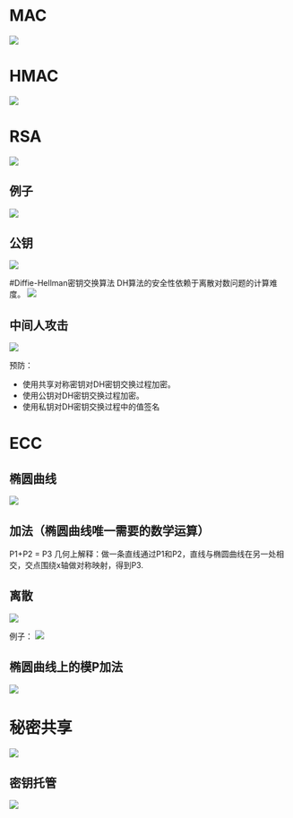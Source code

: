 
# MAC
![](pic/MAC.png)

# HMAC
![](pic/HMAC.png)

# RSA
![](pic/RSA.png)

## 例子
![](pic/RSA-1.png)

## 公钥
![](pic/RSA-2.png)

#Diffie-Hellman密钥交换算法
DH算法的安全性依赖于离散对数问题的计算难度。
![](pic/DH.png)

## 中间人攻击
![](pic/中间人攻击.png)

预防：
- 使用共享对称密钥对DH密钥交换过程加密。
- 使用公钥对DH密钥交换过程加密。
- 使用私钥对DH密钥交换过程中的值签名

# ECC
## 椭圆曲线
![](pic/椭圆曲线.png)

## 加法（椭圆曲线唯一需要的数学运算）
P1+P2 = P3
几何上解释：做一条直线通过P1和P2，直线与椭圆曲线在另一处相交，交点围绕x轴做对称映射，得到P3.
## 离散
![](pic/椭圆曲线-1.png)

例子：
![](pic/椭圆曲线-2.png)
## 椭圆曲线上的模P加法
![](pic/椭圆曲线-3.png)


# 秘密共享
![](pic/秘密共享.png)

## 密钥托管
![](pic/密钥托管.png)